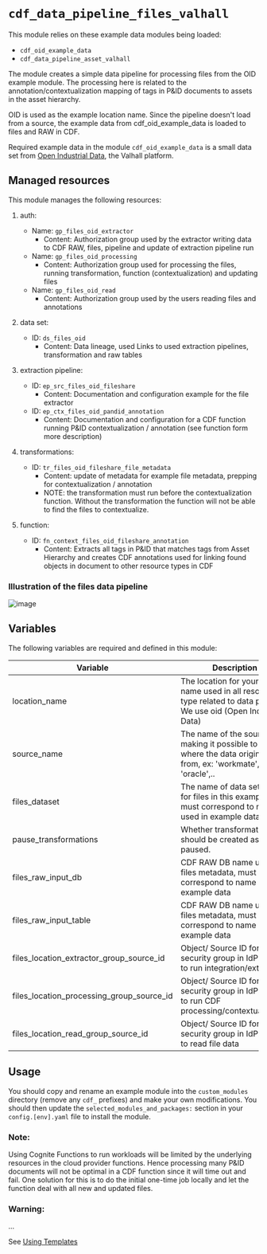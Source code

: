 # `cdf_data_pipeline_files_valhall`

This module relies on these example data modules being loaded:

- `cdf_oid_example_data`
- `cdf_data_pipeline_asset_valhall`

The module creates a simple data pipeline for processing files from the OID example module.
The processing here is related to the annotation/contextualization mapping of tags in P&ID documents
to assets in the asset hierarchy.

OID is used as the example location name.
Since the pipeline doesn't load from a source, the example data from cdf_oid_example_data is loaded to files and RAW in CDF.

Required example data in the module `cdf_oid_example_data` is a small data set from
[Open Industrial Data](https://learn.cognite.com/open-industrial-data), the Valhall platform.

## Managed resources
This module manages the following resources:

1. auth:
   - Name: `gp_files_oid_extractor`
     - Content: Authorization group used by the extractor writing data to CDF RAW, files, pipeline and
       update of extraction pipeline run
   - Name: `gp_files_oid_processing`
     - Content: Authorization group used for processing the files, running transformation,
       function (contextualization) and updating files
   - Name: `gp_files_oid_read`
     - Content: Authorization group used by the users reading files and annotations

2. data set:
   - ID: `ds_files_oid`
     - Content: Data lineage, used Links to used extraction pipelines, transformation and raw tables

3. extraction pipeline:
   - ID: `ep_src_files_oid_fileshare`
     - Content: Documentation and configuration example for the file extractor
   - ID: `ep_ctx_files_oid_pandid_annotation`
     - Content: Documentation and configuration for a CDF function running P&ID contextualization / annotation
       (see function form more description)

4. transformations:
   - ID: `tr_files_oid_fileshare_file_metadata`
     - Content: update of metadata for example file metadata, prepping for contextualization / annotation
     - NOTE: the transformation must run before the contextualization function. Without the transformation the
       function will not be able to find the files to contextualize.

5. function:
   - ID: `fn_context_files_oid_fileshare_annotation`
     - Content: Extracts all tags in P&ID that matches tags from Asset Hierarchy and creates CDF annotations used for linking
       found objects in document to other resource types in CDF

### Illustration of the files data pipeline

![image](https://github.com/cognitedata/cdf-project-templates/assets/31886431/32c5d53f-5fdb-44a8-9362-35e8152b83e3)

## Variables

The following variables are required and defined in this module:

| Variable | Description |
|----------|-------------|
| location_name | The location for your data, name used in all resource type related to data pipeline. We use oid (Open Industrial Data) |
| source_name | The name of the source making it possible to identify where the data originates from, ex: 'workmate', 'sap', 'oracle',..|
| files_dataset | The name of data set used for files in this example, must correspond to name used in example data|
| pause_transformations | Whether transformations should be created as paused.        |
| files_raw_input_db | CDF RAW DB name used for files metadata, must correspond to name used in example data|
| files_raw_input_table | CDF RAW DB name used for files metadata, must correspond to name used in example data|
| files_location_extractor_group_source_id | Object/ Source ID for security group in IdP. Used to run integration/extractor|
| files_location_processing_group_source_id | Object/ Source ID for security group in IdP. Used to run CDF processing/contextualization|
| files_location_read_group_source_id | Object/ Source ID for security group in IdP. Used to read file data|

## Usage

You should copy and rename an example module into the `custom_modules` directory (remove any `cdf_` prefixes) and make
your own modifications. You should then update the `selected_modules_and_packages:` section in your `config.[env].yaml`
file to install the module.

### Note:
Using Cognite Functions to run workloads will be limited by the underlying resources in the cloud provider functions.
Hence processing many P&ID documents will not be optimal in a CDF function since it will time out and fail. One solution for this is to do the initial one-time job locally and let the function deal with all new and updated files.

### Warning:
...

See [Using Templates](https://developer.cognite.com/sdks/toolkit/templates)
